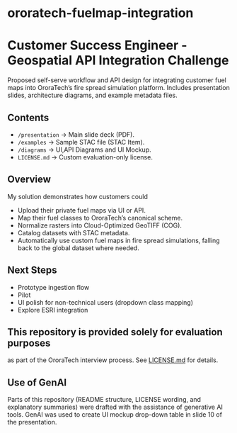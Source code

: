 # ororatech-fuelmap-integration

# Customer Success Engineer - Geospatial API Integration Challenge
Proposed self-serve workflow and API design for integrating customer fuel maps into OroraTech’s fire spread simulation platform.
Includes presentation slides, architecture diagrams, and example metadata files.

## Contents
- `/presentation` → Main slide deck (PDF).
- `/examples` → Sample STAC file (STAC Item).
- `/diagrams` → UI,API Diagrams and UI Mockup.
- `LICENSE.md` → Custom evaluation-only license.

## Overview
My solution demonstrates how customers could
- Upload their private fuel maps via UI or API.
- Map their fuel classes to OroraTech’s canonical scheme.
- Normalize rasters into Cloud-Optimized GeoTIFF (COG).
- Catalog datasets with STAC metadata.
- Automatically use custom fuel maps in fire spread simulations,
   falling back to the global dataset where needed.
   
## Next Steps
- Prototype ingestion flow
- Pilot
- UI polish for non-technical users (dropdown class mapping)
- Explore ESRI integration

## This repository is provided solely for evaluation purposes 
as part of the OroraTech interview process. 
See [LICENSE.md](./LICENSE.md) for details.

## Use of GenAI
Parts of this repository (README structure, LICENSE wording, and explanatory summaries) were drafted with the assistance of generative AI tools. GenAI was used to create UI mockup drop-down table in slide 10 of the presentation.
